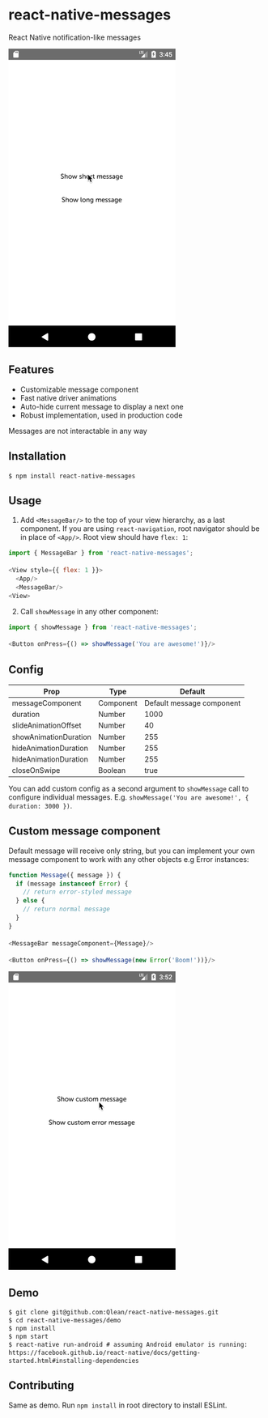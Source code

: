 # react-native-messages

React Native notification-like messages

![Default messages](./default-messages.gif)

## Features
- Customizable message component
- Fast native driver animations
- Auto-hide current message to display a next one
- Robust implementation, used in production code

Messages are not interactable in any way

## Installation
```
$ npm install react-native-messages
```

## Usage
1. Add `<MessageBar/>` to the top of your view hierarchy, as a last component. If you are using `react-navigation`, root navigator should be in place of `<App/>`. Root view should have `flex: 1`:
```js
import { MessageBar } from 'react-native-messages';

<View style={{ flex: 1 }}>
  <App/>
  <MessageBar/>
<View>
```

2. Call `showMessage` in any other component:
```js
import { showMessage } from 'react-native-messages';

<Button onPress={() => showMessage('You are awesome!')}/>
```

## Config
Prop                  | Type      | Default              
----------------------|-----------|--------------------------
messageComponent      | Component | Default message component
duration              | Number    | 1000
slideAnimationOffset  | Number    | 40
showAnimationDuration | Number    | 255
hideAnimationDuration | Number    | 255
hideAnimationDuration | Number    | 255
closeOnSwipe          | Boolean   | true

You can add custom config as a second argument to `showMessage` call to configure individual messages. E.g. `showMessage('You are awesome!', { duration: 3000 })`.

## Custom message component
Default message will receive only string, but you can implement your own message component to work with any other objects e.g Error instances:

```js
function Message({ message }) {
  if (message instanceof Error) {
    // return error-styled message
  } else {
    // return normal message
  }
}

<MessageBar messageComponent={Message}/>

<Button onPress={() => showMessage(new Error('Boom!'))}/>
```

![Custom messages](./custom-messages.gif)

## Demo

```
$ git clone git@github.com:Qlean/react-native-messages.git
$ cd react-native-messages/demo
$ npm install
$ npm start
$ react-native run-android # assuming Android emulator is running: https://facebook.github.io/react-native/docs/getting-started.html#installing-dependencies
```

## Contributing

Same as demo. Run `npm install` in root directory to install ESLint.

